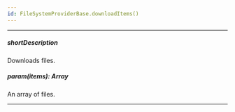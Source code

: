 ```yaml
---
id: FileSystemProviderBase.downloadItems()
---
```

---
##### shortDescription
Downloads files.

##### param(items): Array<FileSystemItem>
An array of files.

---
